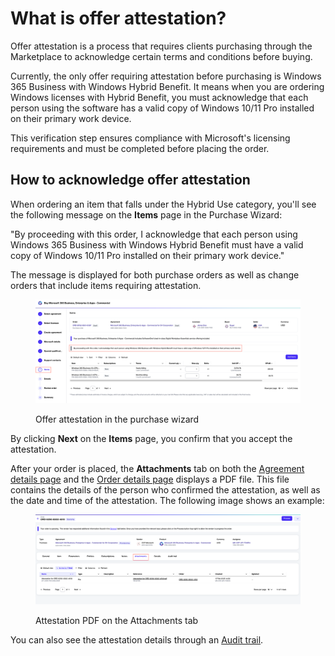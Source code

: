 # What is offer attestation?

Offer attestation is a process that requires clients purchasing through the Marketplace to acknowledge certain terms and conditions before buying.&#x20;

Currently, the only offer requiring attestation before purchasing is Windows 365 Business with Windows Hybrid Benefit. It means when you are ordering Windows licenses with Hybrid Benefit, you must acknowledge that each person using the software has a valid copy of Windows 10/11 Pro installed on their primary work device.&#x20;

This verification step ensures compliance with Microsoft's licensing requirements and must be completed before placing the order.&#x20;

## How to acknowledge offer attestation

When ordering an item that falls under the Hybrid Use category, you'll see the following message on the **Items** page in the Purchase Wizard:

"By proceeding with this order, I acknowledge that each person using Windows 365 Business with Windows Hybrid Benefit must have a valid copy of Windows 10/11 Pro installed on their primary work device."&#x20;

The message is displayed for both purchase orders as well as change orders that include items requiring attestation.

<figure><img src="../../../.gitbook/assets/offer_attestation.png" alt=""><figcaption><p>Offer attestation in the purchase wizard</p></figcaption></figure>

By clicking **Next** on the **Items** page, you confirm that you accept the attestation.&#x20;

After your order is placed, the **Attachments** tab on both the [Agreement details page](../../../modules-and-features/marketplace/agreements/#subscription-details) and the [Order details page](../../../modules-and-features/marketplace/orders/#subscription-details) displays a PDF file. This file contains the details of the person who confirmed the attestation, as well as the date and time of the attestation. The following image shows an example:

<figure><img src="../../../.gitbook/assets/offer_attestation_orders_tab.png" alt=""><figcaption><p>Attestation PDF on the Attachments tab</p></figcaption></figure>

You can also see the attestation details through an [Audit trail](../../../modules-and-features/settings/audit-trail.md).&#x20;
